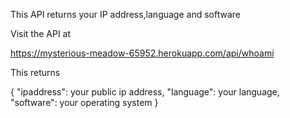 This API returns your IP address,language and software

Visit the API at

https://mysterious-meadow-65952.herokuapp.com/api/whoami


This returns

{
  "ipaddress": your public ip address,
  "language": your language,
  "software": your operating system
}
